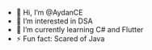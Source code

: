 - 👋 Hi, I’m @AydanCE
- 👀 I’m interested in DSA
- 🌱 I’m currently learning C# and Flutter
- ⚡ Fun fact: Scared of Java

<!---
AydanCE/AydanCE is a ✨ special ✨ repository because its `README.md` (this file) appears on your GitHub profile.
You can click the Preview link to take a look at your changes.
--->
